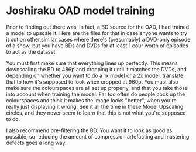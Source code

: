 # Joshiraku OAD model training

Prior to finding out there was, in fact, a BD source for the OAD,
I had trained a model to upscale it.
Here are the files for that in case anyone wants to try it out on other,similar cases
where there's (presumably) a DVD-only episode of a show,
but you have BDs and DVDs for at least 1 cour worth of episodes to act as the dataset.

You must first make sure that everything lines up perfectly.
This means downscaling the BD to 486p and cropping it until it matches the DVDs,
and depending on whether you want to do a 1x model or a 2x model,
translate that to how it's supposed to look when cropped at 960p.
You must also make sure the colourspaces are all set up properly,
and that you take those into account when training the model.
Far too often do people cock up the colourspaces and think it makes the image looks "better",
when you're really just displaying it wrong.
See it all the time in these Model Upscaling circles,
and they never seem to learn that this is not what you're supposed to do.

I also recommend pre-filtering the BD.
You want it to look as good as possible,
so reducing the amount of compression artefacting and mastering defects goes a long way.
